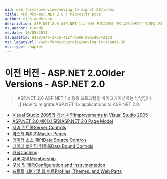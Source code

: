 ```yaml
---
uid: web-forms/overview/moving-to-aspnet-20/index
title: 이전 버전-ASP.NET 2.0 | Microsoft Docs
author: rick-anderson
description: ASP.NET 2.0 ASP.NET 1.x 응용 프로그램을 마이그레이션하는 방법입니다.
ms.author: riande
ms.date: 10/05/2011
ms.assetid: d4287e40-272a-412f-b0e9-59a5d97421bd
msc.legacyurl: /web-forms/overview/moving-to-aspnet-20
msc.type: chapter
---
```

<a name="older-versions---aspnet-20"></a><span data-ttu-id="c0178-103">이전 버전 - ASP.NET 2.0</span><span class="sxs-lookup"><span data-stu-id="c0178-103">Older Versions - ASP.NET 2.0</span></span>
====================
> <span data-ttu-id="c0178-104">ASP.NET 2.0 ASP.NET 1.x 응용 프로그램을 마이그레이션하는 방법입니다.</span><span class="sxs-lookup"><span data-stu-id="c0178-104">How to migrate ASP.NET 1.x applications to ASP.NET 2.0.</span></span>


- [<span data-ttu-id="c0178-105">Visual Studio 2005의 개선 사항</span><span class="sxs-lookup"><span data-stu-id="c0178-105">Improvements in Visual Studio 2005</span></span>](improvements-in-visual-studio-2005.md)
- [<span data-ttu-id="c0178-106">ASP.NET 2.0 페이지 모델</span><span class="sxs-lookup"><span data-stu-id="c0178-106">ASP.NET 2.0 Page Model</span></span>](the-asp-net-2-0-page-model.md)
- [<span data-ttu-id="c0178-107">서버 컨트롤</span><span class="sxs-lookup"><span data-stu-id="c0178-107">Server Controls</span></span>](server-controls.md)
- [<span data-ttu-id="c0178-108">마스터 페이지</span><span class="sxs-lookup"><span data-stu-id="c0178-108">Master Pages</span></span>](master-pages.md)
- [<span data-ttu-id="c0178-109">데이터 소스 제어</span><span class="sxs-lookup"><span data-stu-id="c0178-109">Data Source Controls</span></span>](data-source-controls.md)
- [<span data-ttu-id="c0178-110">데이터 바인딩 컨트롤</span><span class="sxs-lookup"><span data-stu-id="c0178-110">Data Bound Controls</span></span>](data-bound-controls.md)
- [<span data-ttu-id="c0178-111">캐싱</span><span class="sxs-lookup"><span data-stu-id="c0178-111">Caching</span></span>](caching.md)
- [<span data-ttu-id="c0178-112">멤버 자격</span><span class="sxs-lookup"><span data-stu-id="c0178-112">Membership</span></span>](membership.md)
- [<span data-ttu-id="c0178-113">구성 및 계측</span><span class="sxs-lookup"><span data-stu-id="c0178-113">Configuration and Instrumentation</span></span>](configuration-and-instrumentation.md)
- [<span data-ttu-id="c0178-114">프로필, 테마 및 웹 파트</span><span class="sxs-lookup"><span data-stu-id="c0178-114">Profiles, Themes, and Web Parts</span></span>](profiles-themes-and-web-parts.md)

